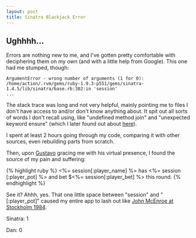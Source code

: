 ```yaml
---
layout: post
title: Sinatra Blackjack Error
---
```


## Ughhhh...

Errors are nothing new to me, and I've gotten pretty comfortable with deciphering them on my own (and with a little help from Google). This one had me stumped, though: <!--end-excerpt-->

```
ArgumentError - wrong number of arguments (1 for 0): 
/home/action/.rvm/gems/ruby-1.9.3-p551/gems/sinatra-1.4.5/lib/sinatra/base.rb:302:in 'session'
...
```

The stack trace was long and not very helpful, mainly pointing me to files I don't have access to and/or don't know anything about. It spit out all sorts of words I don't recall using, like "undefined method join" and "unexpected keyword ensure" (which I later found out about <a href="http://www.skorks.com/2009/09/ruby-exceptions-and-exception-handling/" target="_blank">here</a>).

I spent at least 2 hours going through my code, comparing it with other sources, even rebuilding parts from scratch.

Then, upon <a href="//github.com/staycreativedesign" target="_blank">Gustavo</a> gracing me with his virtual presence, I found the source of my pain and suffering:

{% highlight ruby %}
<%= session[:player_name] %> has <%= session [:player_pot] %> and bet $<%= session[:player_bet] %> this round.
{% endhighlight %}

See it? Ahhh, yes. That one little space between "session" and "[:player_pot]" caused my entire app to lash out like <a href="//www.youtube.com/watch?v=C8Nyc9jzSDg" target="_blank">John McEnroe at Stockholm 1984</a>.

Sinatra: 1

Dan: 0
